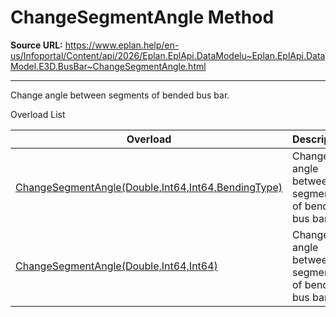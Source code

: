 # ChangeSegmentAngle Method

**Source URL:** https://www.eplan.help/en-us/Infoportal/Content/api/2026/Eplan.EplApi.DataModelu~Eplan.EplApi.DataModel.E3D.BusBar~ChangeSegmentAngle.html

---

Change angle between segments of bended bus bar.

Overload List

| Overload | Description |
| --- | --- |
| [ChangeSegmentAngle(Double,Int64,Int64,BendingType)](Eplan.EplApi.DataModelu~Eplan.EplApi.DataModel.E3D.BusBar~ChangeSegmentAngle(Double,Int64,Int64,BendingType).html) | Change angle between segments of bended bus bar. |
| [ChangeSegmentAngle(Double,Int64,Int64)](Eplan.EplApi.DataModelu~Eplan.EplApi.DataModel.E3D.BusBar~ChangeSegmentAngle(Double,Int64,Int64).html) | Change angle between segments of bended bus bar. |
